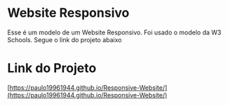 # Website Responsivo

Esse é um modelo de um Website Responsivo. Foi usado o modelo da W3 Schools. Segue o link do projeto abaixo 

# Link do Projeto
[https://paulo19961944.github.io/Responsive-Website/](https://paulo19961944.github.io/Responsive-Website/)
